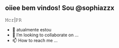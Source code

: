 oiiee bem vindos!
Sou @sophiazzx 
-
𝙼𝚌𝚛|𝙿𝚁
- 👾 atualmente estou 
- 💞️ I’m looking to collaborate on ...
- 📫 How to reach me ...

<!---
sophiazzx/sophiazzx is a ✨ special ✨ repository because its `README.md` (this file) appears on your GitHub profile.
You can click the Preview link to take a look at your changes.
--->
